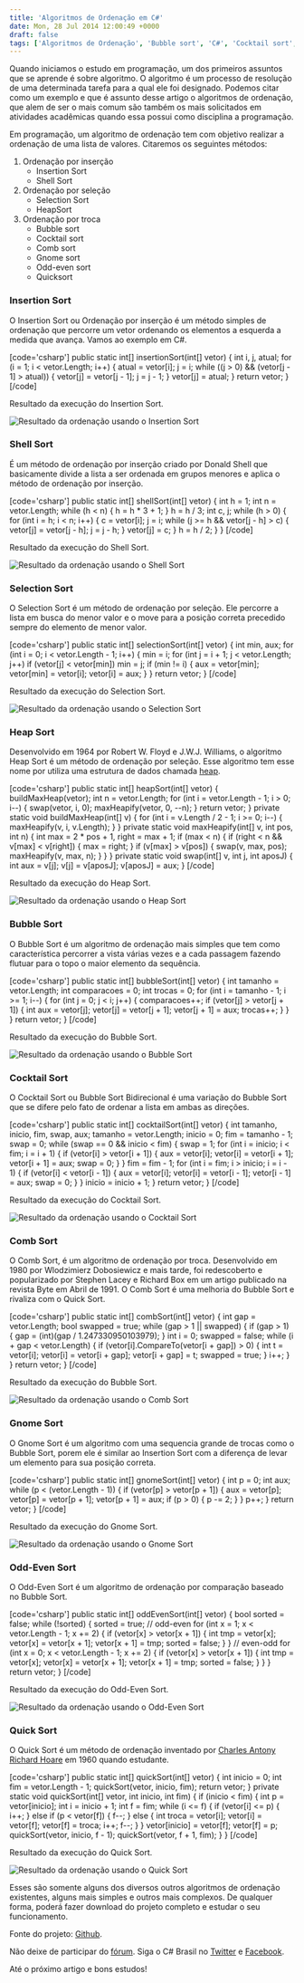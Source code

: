 ```yaml
---
title: 'Algoritmos de Ordenação em C#'
date: Mon, 28 Jul 2014 12:00:49 +0000
draft: false
tags: ['Algoritmos de Ordenação', 'Bubble sort', 'C#', 'Cocktail sort', 'Código Fonte', 'Comb sort', 'Gnome sort', 'HeapSort', 'Insertion Sort', 'Odd-even sort', 'Ordenação por Inserção', 'Ordenação por seleção', 'Ordenação por troca', 'Quicksort', 'Selection Sort', 'Shell Sort']
---
```


Quando iniciamos o estudo em programação, um dos primeiros assuntos que se aprende é sobre algoritmo. O algoritmo é um processo de resolução de uma determinada tarefa para a qual ele foi designado. Podemos citar como um exemplo e que é assunto desse artigo o algoritmos de ordenação, que alem de ser o mais comum são também os mais solicitados em atividades acadêmicas quando essa possui como disciplina a programação.

Em programação, um algoritmo de ordenação tem com objetivo realizar a ordenação de uma lista de valores. Citaremos os seguintes métodos:

1.  Ordenação por inserção
    *   Insertion Sort
    *   Shell Sort
2.  Ordenação por seleção
    *   Selection Sort
    *   HeapSort
3.  Ordenação por troca
    *   Bubble sort
    *   Cocktail sort
    *   Comb sort
    *   Gnome sort
    *   Odd-even sort
    *   Quicksort

### Insertion Sort

O Insertion Sort ou Ordenação por inserção é um método simples de ordenação que percorre um vetor ordenando os elementos a esquerda a medida que avança. Vamos ao exemplo em C#.

\[code='csharp'\] public static int\[\] insertionSort(int\[\] vetor) { int i, j, atual; for (i = 1; i < vetor.Length; i++) { atual = vetor\[i\]; j = i; while ((j > 0) && (vetor\[j - 1\] > atual)) { vetor\[j\] = vetor\[j - 1\]; j = j - 1; } vetor\[j\] = atual; } return vetor; } \[/code\]

Resultado da execução do Insertion Sort.

![Resultado da ordenação usando o Insertion Sort](https://raphaelcardoso.com.br/wp-content/uploads/2014/07/insertionSort.png)

### Shell Sort

É um método de ordenação por inserção criado por Donald Shell que basicamente divide a lista a ser ordenada em grupos menores e aplica o método de ordenação por inserção.

\[code='csharp'\] public static int\[\] shellSort(int\[\] vetor) { int h = 1; int n = vetor.Length; while (h < n) { h = h \* 3 + 1; } h = h / 3; int c, j; while (h > 0) { for (int i = h; i < n; i++) { c = vetor\[i\]; j = i; while (j >= h && vetor\[j - h\] > c) { vetor\[j\] = vetor\[j - h\]; j = j - h; } vetor\[j\] = c; } h = h / 2; } } \[/code\]

Resultado da execução do Shell Sort.

![Resultado da ordenação usando o Shell Sort](https://raphaelcardoso.com.br/wp-content/uploads/2014/07/shellSort.png)

### Selection Sort

O Selection Sort é um método de ordenação por seleção. Ele percorre a lista em busca do menor valor e o move para a posição correta precedido sempre do elemento de menor valor.

\[code='csharp'\] public static int\[\] selectionSort(int\[\] vetor) { int min, aux; for (int i = 0; i < vetor.Length - 1; i++) { min = i; for (int j = i + 1; j < vetor.Length; j++) if (vetor\[j\] < vetor\[min\]) min = j; if (min != i) { aux = vetor\[min\]; vetor\[min\] = vetor\[i\]; vetor\[i\] = aux; } } return vetor; } \[/code\]

Resultado da execução do Selection Sort.

![Resultado da ordenação usando o Selection Sort](https://raphaelcardoso.com.br/wp-content/uploads/2014/07/selectionSort.png)

### Heap Sort

Desenvolvido em 1964 por Robert W. Floyd e J.W.J. Williams, o algoritmo Heap Sort é um método de ordenação por seleção. Esse algoritmo tem esse nome por utiliza uma estrutura de dados chamada [heap](http://pt.wikipedia.org/wiki/Heap).

\[code='csharp'\] public static int\[\] heapSort(int\[\] vetor) { buildMaxHeap(vetor); int n = vetor.Length; for (int i = vetor.Length - 1; i > 0; i--) { swap(vetor, i, 0); maxHeapify(vetor, 0, --n); } return vetor; } private static void buildMaxHeap(int\[\] v) { for (int i = v.Length / 2 - 1; i >= 0; i--) { maxHeapify(v, i, v.Length); } } private static void maxHeapify(int\[\] v, int pos, int n) { int max = 2 \* pos + 1, right = max + 1; if (max < n) { if (right < n && v\[max\] < v\[right\]) { max = right; } if (v\[max\] > v\[pos\]) { swap(v, max, pos); maxHeapify(v, max, n); } } } private static void swap(int\[\] v, int j, int aposJ) { int aux = v\[j\]; v\[j\] = v\[aposJ\]; v\[aposJ\] = aux; } \[/code\]

Resultado da execução do Heap Sort.

![Resultado da ordenação usando o Heap Sort](https://raphaelcardoso.com.br/wp-content/uploads/2014/07/heapSort.png)

### Bubble Sort

O Bubble Sort é um algoritmo de ordenação mais simples que tem como característica percorrer a vista várias vezes e a cada passagem fazendo flutuar para o topo o maior elemento da sequência.

\[code='csharp'\] public static int\[\] bubbleSort(int\[\] vetor) { int tamanho = vetor.Length; int comparacoes = 0; int trocas = 0; for (int i = tamanho - 1; i >= 1; i--) { for (int j = 0; j < i; j++) { comparacoes++; if (vetor\[j\] > vetor\[j + 1\]) { int aux = vetor\[j\]; vetor\[j\] = vetor\[j + 1\]; vetor\[j + 1\] = aux; trocas++; } } } return vetor; } \[/code\]

Resultado da execução do Bubble Sort.

![Resultado da ordenação usando o Bubble Sort](https://raphaelcardoso.com.br/wp-content/uploads/2014/07/bubbleSort.png)

### Cocktail Sort

O Cocktail Sort ou Bubble Sort Bidirecional é uma variação do Bubble Sort que se difere pelo fato de ordenar a lista em ambas as direções.

\[code='csharp'\] public static int\[\] cocktailSort(int\[\] vetor) { int tamanho, inicio, fim, swap, aux; tamanho = vetor.Length; inicio = 0; fim = tamanho - 1; swap = 0; while (swap == 0 && inicio < fim) { swap = 1; for (int i = inicio; i < fim; i = i + 1) { if (vetor\[i\] > vetor\[i + 1\]) { aux = vetor\[i\]; vetor\[i\] = vetor\[i + 1\]; vetor\[i + 1\] = aux; swap = 0; } } fim = fim - 1; for (int i = fim; i > inicio; i = i - 1) { if (vetor\[i\] < vetor\[i - 1\]) { aux = vetor\[i\]; vetor\[i\] = vetor\[i - 1\]; vetor\[i - 1\] = aux; swap = 0; } } inicio = inicio + 1; } return vetor; } \[/code\]

Resultado da execução do Cocktail Sort.

![Resultado da ordenação usando o Cocktail Sort](https://raphaelcardoso.com.br/wp-content/uploads/2014/07/cocktailSort.png)

### Comb Sort

O Comb Sort, é um algoritmo de ordenação por troca. Desenvolvido em 1980 por Wlodzimierz Dobosiewicz e mais tarde, foi redescoberto e popularizado por Stephen Lacey e Richard Box em um artigo publicado na revista Byte em Abril de 1991. O Comb Sort é uma melhoria do Bubble Sort e rivaliza com o Quick Sort.

\[code='csharp'\] public static int\[\] combSort(int\[\] vetor) { int gap = vetor.Length; bool swapped = true; while (gap > 1 || swapped) { if (gap > 1) { gap = (int)(gap / 1.247330950103979); } int i = 0; swapped = false; while (i + gap < vetor.Length) { if (vetor\[i\].CompareTo(vetor\[i + gap\]) > 0) { int t = vetor\[i\]; vetor\[i\] = vetor\[i + gap\]; vetor\[i + gap\] = t; swapped = true; } i++; } } return vetor; } \[/code\]

Resultado da execução do Bubble Sort.

![Resultado da ordenação usando o Comb Sort](https://raphaelcardoso.com.br/wp-content/uploads/2014/07/combSort.png)

### Gnome Sort

O Gnome Sort é um algoritmo com uma sequencia grande de trocas como o Bubble Sort, porem ele é similar ao Insertion Sort com a diferença de levar um elemento para sua posição correta.

\[code='csharp'\] public static int\[\] gnomeSort(int\[\] vetor) { int p = 0; int aux; while (p < (vetor.Length - 1)) { if (vetor\[p\] > vetor\[p + 1\]) { aux = vetor\[p\]; vetor\[p\] = vetor\[p + 1\]; vetor\[p + 1\] = aux; if (p > 0) { p -= 2; } } p++; } return vetor; } \[/code\]

Resultado da execução do Gnome Sort.

![Resultado da ordenação usando o Gnome Sort](https://raphaelcardoso.com.br/wp-content/uploads/2014/07/gnomeSort.png)

### Odd-Even Sort

O Odd-Even Sort é um algoritmo de ordenação por comparação baseado no Bubble Sort.

\[code='csharp'\] public static int\[\] oddEvenSort(int\[\] vetor) { bool sorted = false; while (!sorted) { sorted = true; // odd-even for (int x = 1; x < vetor.Length - 1; x += 2) { if (vetor\[x\] > vetor\[x + 1\]) { int tmp = vetor\[x\]; vetor\[x\] = vetor\[x + 1\]; vetor\[x + 1\] = tmp; sorted = false; } } // even-odd for (int x = 0; x < vetor.Length - 1; x += 2) { if (vetor\[x\] > vetor\[x + 1\]) { int tmp = vetor\[x\]; vetor\[x\] = vetor\[x + 1\]; vetor\[x + 1\] = tmp; sorted = false; } } } return vetor; } \[/code\]

Resultado da execução do Odd-Even Sort.

![Resultado da ordenação usando o Odd-Even Sort](https://raphaelcardoso.com.br/wp-content/uploads/2014/07/oddEvenSort.png)

### Quick Sort

O Quick Sort é um método de ordenação inventado por [Charles Antony Richard Hoare](http://pt.wikipedia.org/wiki/C.A.R._Hoare) em 1960 quando estudante.

\[code='csharp'\] public static int\[\] quickSort(int\[\] vetor) { int inicio = 0; int fim = vetor.Length - 1; quickSort(vetor, inicio, fim); return vetor; } private static void quickSort(int\[\] vetor, int inicio, int fim) { if (inicio < fim) { int p = vetor\[inicio\]; int i = inicio + 1; int f = fim; while (i <= f) { if (vetor\[i\] <= p) { i++; } else if (p < vetor\[f\]) { f--; } else { int troca = vetor\[i\]; vetor\[i\] = vetor\[f\]; vetor\[f\] = troca; i++; f--; } } vetor\[inicio\] = vetor\[f\]; vetor\[f\] = p; quickSort(vetor, inicio, f - 1); quickSort(vetor, f + 1, fim); } } \[/code\]

Resultado da execução do Quick Sort.

![Resultado da ordenação usando o Quick Sort](https://raphaelcardoso.com.br/wp-content/uploads/2014/07/quickSort.png)

Esses são somente alguns dos diversos outros algoritmos de ordenação existentes, alguns mais simples e outros mais complexos. De qualquer forma, poderá fazer download do projeto completo e estudar o seu funcionamento.

Fonte do projeto: [Github](https://github.com/csharpbrasil/AlgoritmoOrdenacao).

Não deixe de participar do [fórum](http://forum.csharpbrasil.com.br). Siga o C# Brasil no [Twitter](http://twitter.com/csharpbrasil) e [Facebook](http://facebook.com/csharpbrasil).

Até o próximo artigo e bons estudos!